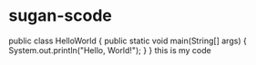 # sugan-scode
public class HelloWorld {
    public static void main(String[] args) {
        System.out.println("Hello, World!");
    }
}
this is my code 
